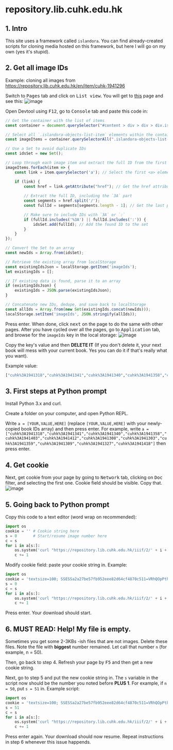 # repository.lib.cuhk.edu.hk

## 1. Intro
This site uses a framework called `islandora`. You can find already-created scripts for cloning media hosted on this framework, but here I will go on my own (yes it's stupid).

## 2. Get all image IDs
Example: cloning all images from https://repository.lib.cuhk.edu.hk/en/item/cuhk-1941296

Switch to <kbd>Pages</kbd> tab and click on <kbd>List view</kbd>. You will get to [this]([https://repository.lib.cuhk.edu.hk/en/islandora/object/cuhk%3A1941296/pages](https://repository.lib.cuhk.edu.hk/en/islandora/object/cuhk%3A1941296/pages?display=list)) page and see this:
![image](https://github.com/user-attachments/assets/4a119219-2f88-482c-adf3-b184c258be32)

Open Devtool using <kbd>F12</kbd>, go to <kbd>Console</kbd> tab and paste this code in:
```js
// Get the container with the list of items
const container = document.querySelector("#content > div > div > div.islandora-objects.clearfix > div.islandora-objects-list");

// Select all `.islandora-objects-list-item` elements within the container
const imageItems = container.querySelectorAll(".islandora-objects-list-item");

// Use a Set to avoid duplicate IDs
const idsSet = new Set();

// Loop through each image item and extract the full ID from the first anchor tag
imageItems.forEach(item => {
    const link = item.querySelector('a'); // Select the first <a> element within the item

    if (link) {
        const href = link.getAttribute("href"); // Get the href attribute of the anchor tag
        
        // Extract the full ID, including the `3A` part
        const segments = href.split('/');
        const fullId = segments[segments.length - 1]; // Get the last part of the URL

        // Make sure to include IDs with `3A` or `:`
        if (fullId.includes('%3A') || fullId.includes(':')) {
            idsSet.add(fullId); // Add the found ID to the set
        }
    }
});

// Convert the Set to an array
const newIds = Array.from(idsSet);

// Retrieve the existing array from localStorage
const existingIdsJson = localStorage.getItem('imageIds');
let existingIds = [];

// If existing data is found, parse it to an array
if (existingIdsJson) {
    existingIds = JSON.parse(existingIdsJson);
}

// Concatenate new IDs, dedupe, and save back to localStorage
const allIds = Array.from(new Set(existingIds.concat(newIds)));
localStorage.setItem('imageIds', JSON.stringify(allIds));
```

Press enter. When done, click <kbd>next</kbd> on the page to do the same with other pages. After you have cycled over all the pages, go to <kbd>Application</kbd> tab, and browse for the `imageIds` key in the local storage:
![image](https://github.com/user-attachments/assets/e6a4e0fd-b910-4281-bd43-54f4bba90eda)

Copy the key's value and then **DELETE IT** (If you don't delete it, your next book will mess with your current book. Yes you can do it if that's really what you want).

Example value:
```python
["cuhk%3A1941318","cuhk%3A1941341","cuhk%3A1941340","cuhk%3A1941358","cuhk%3A1941403","cuhk%3A1941412","cuhk%3A1941308","cuhk%3A1941303","cuhk%3A1941359","cuhk%3A1941309","cuhk%3A1941327","cuhk%3A1941418"]
```

## 3. First steps at Python prompt
Install Python 3.x and curl.

Create a folder on your computer, and open Python REPL.

Write `a = [YOUR,VALUE,HERE]` (replace `[YOUR,VALUE,HERE]` with your newly-copied book IDs array) and then press enter. For example, write `a = ["cuhk%3A1941318","cuhk%3A1941341","cuhk%3A1941340","cuhk%3A1941358","cuhk%3A1941403","cuhk%3A1941412","cuhk%3A1941308","cuhk%3A1941303","cuhk%3A1941359","cuhk%3A1941309","cuhk%3A1941327","cuhk%3A1941418"]` then press enter.

## 4. Get cookie
Next, get cookie from your page by going to <kbd>Network</kbd> tab, clicking on <kbd>Doc</kbd> filter, and selecting the first one. Cookie field should be visible. Copy that.
![image](https://github.com/user-attachments/assets/46bb0b8e-d316-4841-beec-2f6a1b80b162)

## 5. Going back to Python prompt
Copy this code to a text editor (word wrap on recommended):
```python
import os
cookie = '' # Cookie string here
s = 0       # Start/resume image number here
c = s
for i in a[s:]:
    os.system('curl "https://repository.lib.cuhk.edu.hk/iiif/2/' + i + '~JP2~public_default~d37828a6613b15e131d3c9a1bfb02e127d4959dd58dd678a55cbb43ddfdcf815/full/pct:100/0/default.jpg" -H "Host: repository.lib.cuhk.edu.hk" -H "Connection: keep-alive" -H "Cache-Control: max-age=0" -H "sec-ch-ua: \"Google Chrome\";v=\"131\", \"Chromium\";v=\"131\", \"Not_A Brand\";v=\"24\"" -H "sec-ch-ua-mobile: ?0" -H "sec-ch-ua-platform: \"Windows\"" -H "Upgrade-Insecure-Requests: 1" -H "DNT: 1" -H "User-Agent: Mozilla/5.0 (Windows NT 10.0; Win64; x64) AppleWebKit/537.36 (KHTML, like Gecko) Chrome/131.0.0.0 Safari/537.36" -H "Accept: text/html,application/xhtml+xml,application/xml;q=0.9,image/avif,image/webp,image/apng,*/*;q=0.8,application/signed-exchange;v=b3;q=0.7" -H "Sec-Fetch-Site: same-origin" -H "Sec-Fetch-Mode: navigate" -H "Sec-Fetch-Dest: document" -H "Referer: https://repository.lib.cuhk.edu.hk/iiif/2/cuhk%%3A1940967~JP2~public_default~d37828a6613b15e131d3c9a1bfb02e127d4959dd58dd678a55cbb43ddfdcf815/full/pct:100/0/default.jpg" -H "Accept-Encoding: gzip, deflate, br, zstd" -H "Accept-Language: en,vi;q=0.9,en-US;q=0.8,zh-CN;q=0.7,zh;q=0.6" -H "Cookie: ' + cookie + '" -o ' + str(c).zfill(4) + ".jpg")
    c += 1
```

Modify cookie field: paste your cookie string in. Example:
```python
import os
cookie = 'textsize=100; SSESSa2a27be57fb952eee82d64cf4870c511=VRhQOpPtheCmSmONMvPUJ49d_oJSM_nl1_OZXnBlPko; SESSa2a27be57fb952eee82d64cf4870c511=c387MymdsEwYyoa-dCBykl3OiNKBVpYDhdnW7hMAQUg; SL_G_WPT_TO=en; SL_GWPT_Show_Hide_tmp=1; SL_wptGlobTipTmp=1; aws-waf-token=089fc639-a03a-4b75-8abb-0b33bfb1df79:BgoAfx5IT/w6AQAA:8Imvg3+3dS6OgGJgQtyBTM2uB8I/xcUQQN+3iW0WsaHZmVem5vFl6og0aQyz+0jDX/cQvHKEwiAg9tmvW/jIKMQgSbivwO6XjVGLSbIO4o56LJs4eGy6y6q48w7LMbUqn9HUZ3ov56AP+jNgXITB6nLd04yTpTxPyoMlh86FCxefrefTIn4TX5LRDrSqsZTifXEHFFhueSKzSSkcgcjeugW2xvNNULVaFsEeyX1UJbWqq/j8wTpdNdyYxdV0ZLX2cQN2iS+bbxcACu+E59tr06RPgJg='
s = 0
c = s
for i in a[s:]:
    os.system('curl "https://repository.lib.cuhk.edu.hk/iiif/2/' + i + '~JP2~public_default~d37828a6613b15e131d3c9a1bfb02e127d4959dd58dd678a55cbb43ddfdcf815/full/pct:100/0/default.jpg" -H "Host: repository.lib.cuhk.edu.hk" -H "Connection: keep-alive" -H "Cache-Control: max-age=0" -H "sec-ch-ua: \"Google Chrome\";v=\"131\", \"Chromium\";v=\"131\", \"Not_A Brand\";v=\"24\"" -H "sec-ch-ua-mobile: ?0" -H "sec-ch-ua-platform: \"Windows\"" -H "Upgrade-Insecure-Requests: 1" -H "DNT: 1" -H "User-Agent: Mozilla/5.0 (Windows NT 10.0; Win64; x64) AppleWebKit/537.36 (KHTML, like Gecko) Chrome/131.0.0.0 Safari/537.36" -H "Accept: text/html,application/xhtml+xml,application/xml;q=0.9,image/avif,image/webp,image/apng,*/*;q=0.8,application/signed-exchange;v=b3;q=0.7" -H "Sec-Fetch-Site: same-origin" -H "Sec-Fetch-Mode: navigate" -H "Sec-Fetch-Dest: document" -H "Referer: https://repository.lib.cuhk.edu.hk/iiif/2/cuhk%%3A1940967~JP2~public_default~d37828a6613b15e131d3c9a1bfb02e127d4959dd58dd678a55cbb43ddfdcf815/full/pct:100/0/default.jpg" -H "Accept-Encoding: gzip, deflate, br, zstd" -H "Accept-Language: en,vi;q=0.9,en-US;q=0.8,zh-CN;q=0.7,zh;q=0.6" -H "Cookie: ' + cookie + '" -o ' + str(c).zfill(4) + ".jpg")
    c += 1
```

Press enter. Your download should start.

## 6. MUST READ: Help! My file is empty.
Sometimes you get some 2-3KBs -ish files that are not images. Delete these files. Note the file with **biggest** number remained. Let call that number `n` (for example, n = 50).

Then, go back to step 4. Refresh your page by <kbd>F5</kbd> and then get a new cookie string.

Next, go to step 5 and put the new cookie string in. The `s` variable in the script now should be the number you noted before **PLUS 1**. For example, if `n = 50`, put `s = 51` in. Example script:
```python
import os
cookie = 'textsize=100; SSESSa2a27be57fb952eee82d64cf4870c511=VRhQOpPtheCmSmONMvPUJ49d_oJSM_nl1_OZXnBlPko; SESSa2a27be57fb952eee82d64cf4870c511=c387MymdsEwYyoa-dCBykl3OiNKBVpYDhdnW7hMAQUg; SL_G_WPT_TO=en; SL_GWPT_Show_Hide_tmp=1; SL_wptGlobTipTmp=1; aws-waf-token=089fc639-a03a-4b75-8abb-0b33bfb1df79:BgoAfx5IT/w6AQAA:8Imvg3+3dS6OgGJgQtyBTM2uB8I/xcUQQN+3iW0WsaHZmVem5vFl6og0aQyz+0jDX/cQvHKEwiAg9tmvW/jIKMQgSbivwO6XjVGLSbIO4o56LJs4eGy6y6q48w7LMbUqn9HUZ3ov56AP+jNgXITB6nLd04yTpTxPyoMlh86FCxefrefTIn4TX5LRDrSqsZTifXEHFFhueSKzSSkcgcjeugW2xvNNULVaFsEeyX1UJbWqq/j8wTpdNdyYxdV0ZLX2cQN2iS+bbxcACu+E59tr06RPgJg='
s = 51
c = s
for i in a[s:]:
    os.system('curl "https://repository.lib.cuhk.edu.hk/iiif/2/' + i + '~JP2~public_default~d37828a6613b15e131d3c9a1bfb02e127d4959dd58dd678a55cbb43ddfdcf815/full/pct:100/0/default.jpg" -H "Host: repository.lib.cuhk.edu.hk" -H "Connection: keep-alive" -H "Cache-Control: max-age=0" -H "sec-ch-ua: \"Google Chrome\";v=\"131\", \"Chromium\";v=\"131\", \"Not_A Brand\";v=\"24\"" -H "sec-ch-ua-mobile: ?0" -H "sec-ch-ua-platform: \"Windows\"" -H "Upgrade-Insecure-Requests: 1" -H "DNT: 1" -H "User-Agent: Mozilla/5.0 (Windows NT 10.0; Win64; x64) AppleWebKit/537.36 (KHTML, like Gecko) Chrome/131.0.0.0 Safari/537.36" -H "Accept: text/html,application/xhtml+xml,application/xml;q=0.9,image/avif,image/webp,image/apng,*/*;q=0.8,application/signed-exchange;v=b3;q=0.7" -H "Sec-Fetch-Site: same-origin" -H "Sec-Fetch-Mode: navigate" -H "Sec-Fetch-Dest: document" -H "Referer: https://repository.lib.cuhk.edu.hk/iiif/2/cuhk%%3A1940967~JP2~public_default~d37828a6613b15e131d3c9a1bfb02e127d4959dd58dd678a55cbb43ddfdcf815/full/pct:100/0/default.jpg" -H "Accept-Encoding: gzip, deflate, br, zstd" -H "Accept-Language: en,vi;q=0.9,en-US;q=0.8,zh-CN;q=0.7,zh;q=0.6" -H "Cookie: ' + cookie + '" -o ' + str(c).zfill(4) + ".jpg")
    c += 1
```

Press enter again. Your download should now resume. Repeat instructions in step 6 whenever this issue happends.
